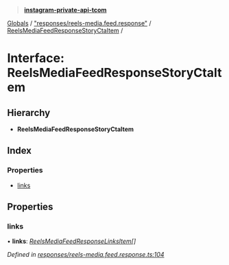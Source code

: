 > **[instagram-private-api-tcom](../README.md)**

[Globals](../README.md) / ["responses/reels-media.feed.response"](../modules/_responses_reels_media_feed_response_.md) / [ReelsMediaFeedResponseStoryCtaItem](_responses_reels_media_feed_response_.reelsmediafeedresponsestoryctaitem.md) /

# Interface: ReelsMediaFeedResponseStoryCtaItem

## Hierarchy

* **ReelsMediaFeedResponseStoryCtaItem**

## Index

### Properties

* [links](_responses_reels_media_feed_response_.reelsmediafeedresponsestoryctaitem.md#links)

## Properties

###  links

• **links**: *[ReelsMediaFeedResponseLinksItem](_responses_reels_media_feed_response_.reelsmediafeedresponselinksitem.md)[]*

*Defined in [responses/reels-media.feed.response.ts:104](https://github.com/cuonglnhust/instagram-private-api-tcom/blob/3e16058/src/responses/reels-media.feed.response.ts#L104)*